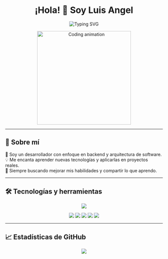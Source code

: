 <!-- Encabezado animado -->
<h1 align="center">¡Hola! 👋 Soy Luis Angel</h1>
<p align="center">
  <img src="https://readme-typing-svg.herokuapp.com?font=Fira+Code&size=24&pause=1000&color=F7F7F7&center=true&vCenter=true&width=435&lines=PROGRAMADOR🖥️;" alt="Typing SVG" />
</p>
<p align="center">
  <img src="https://media.giphy.com/media/qgQUggAC3Pfv687qPC/giphy.gif" width="300" alt="Coding animation">
</p>

---

## 🧠 Sobre mí

🎯 Soy un desarrollador con enfoque en backend y arquitectura de software.  
💡 Me encanta aprender nuevas tecnologías y aplicarlas en proyectos reales.  
🌱 Siempre buscando mejorar mis habilidades y compartir lo que aprendo.

---

## 🛠️ Tecnologías y herramientas

<p align="center">
  <img src="https://skillicons.dev/icons?i=html,css,js,dotnet,git,github,vscode,docker" />
</p>

<p align="center">
  <img src="https://img.shields.io/badge/SQL%20Server-CC2927?style=for-the-badge&logo=microsoftsqlserver&logoColor=white" />
  <img src="https://img.shields.io/badge/Entity%20Framework-6DB33F?style=for-the-badge&logo=.net&logoColor=white" />
  <img src="https://img.shields.io/badge/Identity%20Framework-512BD4?style=for-the-badge&logo=dotnet&logoColor=white" />
  <img src="https://img.shields.io/badge/API%20REST-005571?style=for-the-badge&logo=swagger&logoColor=white" />
  <img src="https://img.shields.io/badge/Scrum-6DB33F?style=for-the-badge&logo=agile&logoColor=white" />
</p>

---

## 📈 Estadísticas de GitHub

<p align="center">

  <img src="https://github-readme-stats.vercel.app/api/top-langs/?username=Medina-00&layout=compact&theme=tokyonight" />
</p>


